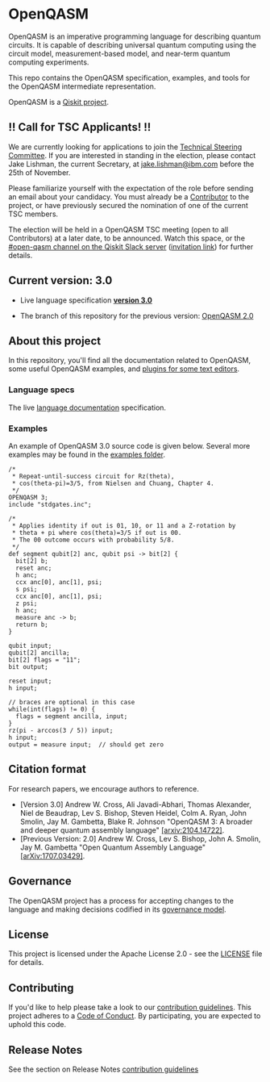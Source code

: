 # OpenQASM


OpenQASM is an imperative programming language for describing quantum circuits. It is capable of
describing universal quantum computing using the circuit model, measurement-based model,
and near-term quantum computing experiments.

This repo contains the OpenQASM specification, examples, and tools for the OpenQASM intermediate representation.

OpenQASM is a [Qiskit project](https://qiskit.org).

## :bangbang: Call for TSC Applicants! :bangbang:

We are currently looking for applications to join the [Technical Steering Committee](https://github.com/openqasm/openqasm/blob/main/governance.md#structures).
If you are interested in standing in the election, please contact Jake Lishman, the current Secretary, at [jake.lishman@ibm.com](mailto:jake.lishman@ibm.com) before the 25th of November.

Please familiarize yourself with the expectation of the role before sending an email about your candidacy.
You must already be a [Contributor](https://github.com/openqasm/openqasm/blob/main/governance.md#structures) to the project, or have previously secured the nomination of one of the current TSC members.

The election will be held in a OpenQASM TSC meeting (open to all Contributors) at a later date, to be announced.
Watch this space, or the [\#open-qasm channel on the Qiskit Slack server](https://qiskit.slack.com/archives/CG8JSE0UB) ([invitation link](https://ibm.co/joinqiskitslack)) for further details.

## Current version: **3.0**

* Live language specification [**version 3.0**](https://openqasm.github.io/)

* The branch of this repository for the previous version: [OpenQASM 2.0](https://github.com/openqasm/openqasm/tree/OpenQASM2.x)

## About this project

In this repository, you'll find all the documentation related to OpenQASM, some useful OpenQASM examples, and [plugins for some text editors](#plugins).

### Language specs

The live [language documentation](https://openqasm.github.io/) specification.

### Examples

An example of OpenQASM 3.0 source code is given below. Several more examples may be found in the [examples folder](examples).
```text
/*
 * Repeat-until-success circuit for Rz(theta),
 * cos(theta-pi)=3/5, from Nielsen and Chuang, Chapter 4.
 */
OPENQASM 3;
include "stdgates.inc";

/*
 * Applies identity if out is 01, 10, or 11 and a Z-rotation by
 * theta + pi where cos(theta)=3/5 if out is 00.
 * The 00 outcome occurs with probability 5/8.
 */
def segment qubit[2] anc, qubit psi -> bit[2] {
  bit[2] b;
  reset anc;
  h anc;
  ccx anc[0], anc[1], psi;
  s psi;
  ccx anc[0], anc[1], psi;
  z psi;
  h anc;
  measure anc -> b;
  return b;
}

qubit input;
qubit[2] ancilla;
bit[2] flags = "11";
bit output;

reset input;
h input;

// braces are optional in this case
while(int(flags) != 0) {
  flags = segment ancilla, input;
}
rz(pi - arccos(3 / 5)) input;
h input;
output = measure input;  // should get zero
```

## Citation format

For research papers, we encourage authors to reference.

- [Version 3.0] Andrew W. Cross, Ali Javadi-Abhari, Thomas Alexander, Niel de Beaudrap, Lev S. Bishop, Steven Heidel, Colm A. Ryan, John Smolin, Jay M. Gambetta, Blake R. Johnson "OpenQASM 3: A broader and deeper quantum assembly language" [[arxiv:2104.14722]](https://arxiv.org/abs/2104.14722).
- [Previous Version: 2.0] Andrew W. Cross, Lev S. Bishop, John A. Smolin, Jay M. Gambetta "Open Quantum Assembly Language" [[arXiv:1707.03429]](https://arxiv.org/abs/1707.03429).

## Governance

The OpenQASM project has a process for accepting changes to the language and making decisions codified in its [governance model](governance.md).


## License

This project is licensed under the Apache License 2.0 - see the [LICENSE](./LICENSE) file for details.


## Contributing

If you'd like to help please take a look to our [contribution guidelines](CONTRIBUTING.md). This project adheres to a [Code of Conduct](./CODE_OF_CONDUCT.md). By participating, you are expected to uphold this code.

## Release Notes

See the section on Release Notes [contribution guidelines](CONTRIBUTIING.md#release-notes)
